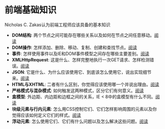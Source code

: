 # 前端基础知识

Nicholas C. Zakas认为前端工程师应该具备的基本知识

* __DOM结构__: 两个节点之间可能存在哪些关系以及如何在节点之间任意移动。[阅读](https://github.com/alvinhui/alvinhui.github.io/tree/master/%E5%89%8D%E7%AB%AF%E5%9F%BA%E7%A1%80%E7%9F%A5%E8%AF%86/DOM-structure)
* __DOM操作__: 怎样添加、删除、移动、复制、创建和查找节点。[阅读](https://github.com/alvinhui/alvinhui.github.io/tree/master/%E5%89%8D%E7%AB%AF%E5%9F%BA%E7%A1%80%E7%9F%A5%E8%AF%86/DOM-manipulation)
* __事件__: 怎样使用事件以及IE和DOM事件模型之间存在哪些主要差别。[阅读](https://github.com/alvinhui/alvinhui.github.io/tree/master/%E5%89%8D%E7%AB%AF%E5%9F%BA%E7%A1%80%E7%9F%A5%E8%AF%86/Event)
* __XMLHttpRequest__: 这是什么、怎样完整地执行一次GET请求、怎样检测错误。[阅读](https://github.com/alvinhui/alvinhui.github.io/tree/master/%E5%89%8D%E7%AB%AF%E5%9F%BA%E7%A1%80%E7%9F%A5%E8%AF%86/XMLHttpRequest)
* __JSON__: 它是什么、为什么应该使用它、到底该怎么使用它，说出实现细节来。[阅读](https://github.com/alvinhui/alvinhui.github.io/tree/master/%E5%89%8D%E7%AB%AF%E5%9F%BA%E7%A1%80%E7%9F%A5%E8%AF%86/JSON)
* __HTML与XHTML__: 二者有什么区别，你觉得应该使用哪一个并说出理由。[阅读](https://github.com/alvinhui/alvinhui.github.io/tree/master/%E5%89%8D%E7%AB%AF%E5%9F%BA%E7%A1%80%E7%9F%A5%E8%AF%86/XHTML-HTML)
* __严格模式与混杂模式__: 如何触发这两种模式，区分它们有何意义。[阅读](https://github.com/alvinhui/html5/tree/master/DOCTYPE/%E6%B5%8F%E8%A7%88%E5%99%A8%E6%A8%A1%E5%BC%8F)
* __盒模型__: 外边距、内边距和边框之间的关系，IE < 8中的盒模型有什么不同。[阅读](https://github.com/alvinhui/alvinhui.github.io/tree/master/%E5%89%8D%E7%AB%AF%E5%9F%BA%E7%A1%80%E7%9F%A5%E8%AF%86/Box)
* __块级元素与行内元素__: 怎么用CSS控制它们、它们怎样影响周围的元素以及你觉得应该如何定义它们的样式。[阅读](https://github.com/alvinhui/alvinhui.github.io/tree/master/%E5%89%8D%E7%AB%AF%E5%9F%BA%E7%A1%80%E7%9F%A5%E8%AF%86/Block-Inline)
* __浮动元素__: 怎么使用它们、它们有什么问题以及怎么解决这些问题。[阅读](https://github.com/alvinhui/alvinhui.github.io/tree/master/%E5%89%8D%E7%AB%AF%E5%9F%BA%E7%A1%80%E7%9F%A5%E8%AF%86/Float)







